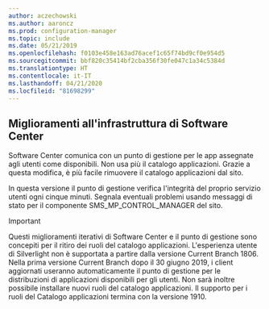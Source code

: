 ```yaml
---
author: aczechowski
ms.author: aaroncz
ms.prod: configuration-manager
ms.topic: include
ms.date: 05/21/2019
ms.openlocfilehash: f0103e458e163ad76acef1c65f74bd9cf0e954d5
ms.sourcegitcommit: bbf820c35414bf2cba356f30fe047c1a34c5384d
ms.translationtype: HT
ms.contentlocale: it-IT
ms.lasthandoff: 04/21/2020
ms.locfileid: "81698299"
---
```

## <a name="software-center-infrastructure-improvements"></a><a name="bkmk_swctr"></a> Miglioramenti all'infrastruttura di Software Center

<!--3555950-->

Software Center comunica con un punto di gestione per le app assegnate agli utenti come disponibili. Non usa più il catalogo applicazioni. Grazie a questa modifica, è più facile rimuovere il catalogo applicazioni dal sito.

In questa versione il punto di gestione verifica l'integrità del proprio servizio utenti ogni cinque minuti. Segnala eventuali problemi usando messaggi di stato per il componente SMS_MP_CONTROL_MANAGER del sito.

> [!Important]  
> Questi miglioramenti iterativi di Software Center e il punto di gestione sono concepiti per il ritiro dei ruoli del catalogo applicazioni. L'esperienza utente di Silverlight non è supportata a partire dalla versione Current Branch 1806. Nella prima versione Current Branch dopo il 30 giugno 2019, i client aggiornati useranno automaticamente il punto di gestione per le distribuzioni di applicazioni disponibili per gli utenti. Non sarà inoltre possibile installare nuovi ruoli del catalogo applicazioni. Il supporto per i ruoli del Catalogo applicazioni termina con la versione 1910.  
